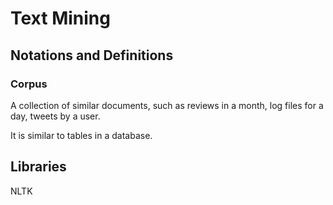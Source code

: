 # Text Mining

## Notations and Definitions

### Corpus

A collection of similar documents, such as reviews in a month, log files for a day, tweets by a user.

It is similar to tables in a database.

## Libraries

NLTK





